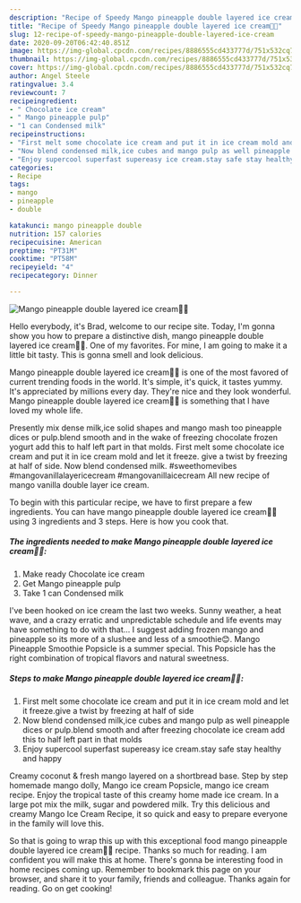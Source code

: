 ```yaml
---
description: "Recipe of Speedy Mango pineapple double layered ice cream🍦🍦"
title: "Recipe of Speedy Mango pineapple double layered ice cream🍦🍦"
slug: 12-recipe-of-speedy-mango-pineapple-double-layered-ice-cream
date: 2020-09-20T06:42:40.851Z
image: https://img-global.cpcdn.com/recipes/8886555cd433777d/751x532cq70/mango-pineapple-double-layered-ice-cream🍦🍦-recipe-main-photo.jpg
thumbnail: https://img-global.cpcdn.com/recipes/8886555cd433777d/751x532cq70/mango-pineapple-double-layered-ice-cream🍦🍦-recipe-main-photo.jpg
cover: https://img-global.cpcdn.com/recipes/8886555cd433777d/751x532cq70/mango-pineapple-double-layered-ice-cream🍦🍦-recipe-main-photo.jpg
author: Angel Steele
ratingvalue: 3.4
reviewcount: 7
recipeingredient:
- " Chocolate ice cream"
- " Mango pineapple pulp"
- "1 can Condensed milk"
recipeinstructions:
- "First melt some chocolate ice cream and put it in ice cream mold and let it freeze.give a twist by freezing at half of side"
- "Now blend condensed milk,ice cubes and mango pulp as well pineapple dices or pulp.blend smooth and after freezing chocolate ice cream add this to half left part in that molds"
- "Enjoy supercool superfast supereasy ice cream.stay safe stay healthy and happy"
categories:
- Recipe
tags:
- mango
- pineapple
- double

katakunci: mango pineapple double 
nutrition: 157 calories
recipecuisine: American
preptime: "PT31M"
cooktime: "PT58M"
recipeyield: "4"
recipecategory: Dinner

---
```



![Mango pineapple double layered ice cream🍦🍦](https://img-global.cpcdn.com/recipes/8886555cd433777d/751x532cq70/mango-pineapple-double-layered-ice-cream🍦🍦-recipe-main-photo.jpg)

Hello everybody, it's Brad, welcome to our recipe site. Today, I'm gonna show you how to prepare a distinctive dish, mango pineapple double layered ice cream🍦🍦. One of my favorites. For mine, I am going to make it a little bit tasty. This is gonna smell and look delicious.

Mango pineapple double layered ice cream🍦🍦 is one of the most favored of current trending foods in the world. It's simple, it's quick, it tastes yummy. It's appreciated by millions every day. They're nice and they look wonderful. Mango pineapple double layered ice cream🍦🍦 is something that I have loved my whole life.

Presently mix dense milk,ice solid shapes and mango mash too pineapple dices or pulp.blend smooth and in the wake of freezing chocolate frozen yogurt add this to half left part in that molds. First melt some chocolate ice cream and put it in ice cream mold and let it freeze. give a twist by freezing at half of side. Now blend condensed milk. #sweethomevibes #mangovanillalayericecream #mangovanillaicecream All new recipe of mango vanilla double layer ice cream.


To begin with this particular recipe, we have to first prepare a few ingredients. You can have mango pineapple double layered ice cream🍦🍦 using 3 ingredients and 3 steps. Here is how you cook that.

<!--inarticleads1-->

##### The ingredients needed to make Mango pineapple double layered ice cream🍦🍦:

1. Make ready  Chocolate ice cream
1. Get  Mango pineapple pulp
1. Take 1 can Condensed milk


I&#39;ve been hooked on ice cream the last two weeks. Sunny weather, a heat wave, and a crazy erratic and unpredictable schedule and life events may have something to do with that… I suggest adding frozen mango and pineapple so its more of a slushee and less of a smoothie😊. Mango Pineapple Smoothie Popsicle is a summer special. This Popsicle has the right combination of tropical flavors and natural sweetness. 

<!--inarticleads2-->

##### Steps to make Mango pineapple double layered ice cream🍦🍦:

1. First melt some chocolate ice cream and put it in ice cream mold and let it freeze.give a twist by freezing at half of side
1. Now blend condensed milk,ice cubes and mango pulp as well pineapple dices or pulp.blend smooth and after freezing chocolate ice cream add this to half left part in that molds
1. Enjoy supercool superfast supereasy ice cream.stay safe stay healthy and happy


Creamy coconut &amp; fresh mango layered on a shortbread base. Step by step homemade mango dolly, Mango ice cream Popsicle, mango ice cream recipe. Enjoy the tropical taste of this creamy home made ice cream. In a large pot mix the milk, sugar and powdered milk. Try this delicious and creamy Mango Ice Cream Recipe, it so quick and easy to prepare everyone in the family will love this. 

So that is going to wrap this up with this exceptional food mango pineapple double layered ice cream🍦🍦 recipe. Thanks so much for reading. I am confident you will make this at home. There's gonna be interesting food in home recipes coming up. Remember to bookmark this page on your browser, and share it to your family, friends and colleague. Thanks again for reading. Go on get cooking!
